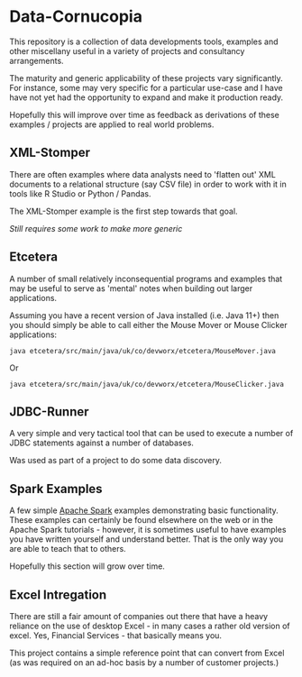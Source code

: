 # Data-Cornucopia

This repository is a collection of data developments tools, examples and other miscellany useful in a variety of projects and consultancy arrangements.

The maturity and generic applicability of these projects vary significantly. For instance, some may very specific for a particular use-case and I have have not yet had the opportunity to expand and make it production ready.

Hopefully this will improve over time as feedback as derivations of these examples / projects are applied to real world problems.  

## XML-Stomper

There are often examples where data analysts need to 'flatten out' XML documents to a relational structure (say CSV file) in order to work with it in tools like R Studio or Python / Pandas. 

The XML-Stomper example is the first step towards that goal.

_Still requires some work to make more generic_

## Etcetera

A number of small relatively inconsequential programs and examples that may be useful to serve as 'mental' notes when building out larger applications.

Assuming you have a recent version of Java installed (i.e. Java 11+) then you should simply be able to call either the Mouse Mover or Mouse Clicker applications:

```
java etcetera/src/main/java/uk/co/devworx/etcetera/MouseMover.java
```

Or 

```
java etcetera/src/main/java/uk/co/devworx/etcetera/MouseClicker.java
```

## JDBC-Runner

A very simple and very tactical tool that can be used to execute a number of JDBC statements against a number of databases.

Was used as part of a project to do some data discovery.


## Spark Examples

A few simple [Apache Spark](https://spark.apache.org/) examples demonstrating basic functionality. These examples can certainly be found elsewhere on the web or in the Apache Spark tutorials - however, it is sometimes useful to have examples you have written yourself and understand better. That is the only way you are able to teach that to others.

Hopefully this section will grow over time.

## Excel Intregation
    
There are still a fair amount of companies out there that have a heavy reliance on the use of desktop Excel - in many cases a rather old version of excel. Yes, Financial Services - that basically means you.
    
This project contains a simple reference point that can convert from Excel (as was required on an ad-hoc basis by a number of customer projects.)


